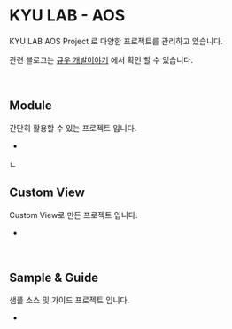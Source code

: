 # KYU LAB - AOS

KYU LAB AOS Project 로 다양한 프로젝트를 관리하고 있습니다.

관련 블로그는 [큐우 개발이야기](https://faith-developer.tistory.com/) 에서 확인 할 수 있습니다.

<br/>

## Module

간단히 활용할 수 있는 프로젝트 입니다.

* 

ㄴ<br/>

## Custom View

Custom View로 만든  프로젝트 입니다.

* 

<br/>

## Sample & Guide

샘플 소스 및 가이드 프로젝트 입니다.

* 
